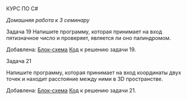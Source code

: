 КУРС ПО С#


 *Домашняя работа к 3 семинару*


Задача 19 Напишите программу, которая принимает на вход пятизначное число и проверяет, является ли оно палиндромом.

Добавленa:  [Блок-схема](qwerty1/1.drawio.png) [Код](qwerty1/Program.cs) к решению задачи 19. 


Задача 21

Напишите программу, которая принимает на вход координаты двух точек и находит расстояние между ними в 3D пространстве.

Добавленa:  [Блок-схема](qwerty3/1.drawio.png) [Код](qwerty3/Program.cs) к решению задачи 21. 